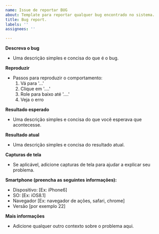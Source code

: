 ```yaml
---
name: Issue de reportar BUG
about: Template para reportar qualquer bug encontrado no sistema.
title: Bug report.
labels: ''
assignees: ''

---
```



**Descreva o bug**
- Uma descrição simples e concisa do que é o bug.

**Reproduzir**
- Passos para reproduzir o comportamento:
    1. Vá para '...'
    2. Clique em '....'
    3. Role para baixo até '....'
    4. Veja o erro

**Resultado esperado**
- Uma descrição simples e concisa do que você esperava que acontecesse.

**Resultado atual**
- Uma descrição simples e concisa do resultado atual.

**Capturas de tela**
- Se aplicável, adicione capturas de tela para ajudar a explicar seu problema.

**Smartphone (preencha as seguintes informações):**
  - Dispositivo: [Ex: iPhone6]
  - SO: [Ex: iOS8.1]
  - Navegador [Ex: navegador de ações, safari, chrome]
  - Versão [por exemplo 22]

**Mais informações**
- Adicione qualquer outro contexto sobre o problema aqui.
